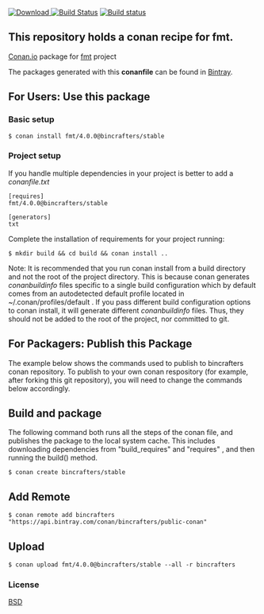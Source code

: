 [ ![Download](https://api.bintray.com/packages/bincrafters/public-conan/fmt%3Abincrafters/images/download.svg) ](https://bintray.com/bincrafters/public-conan/fmt%3Abincrafters/_latestVersion)
[![Build Status](https://travis-ci.org/bincrafters/conan-fmt.svg?branch=stable%2F4.0.0)](https://travis-ci.org/bincrafters/conan-fmt)
[![Build status](https://ci.appveyor.com/api/projects/status/8onn9281i4if1ygi/branch/stable/4.0.0?svg=true)](https://ci.appveyor.com/project/BinCrafters/conan-fmt/branch/stable/4.0.0)

## This repository holds a conan recipe for fmt.

[Conan.io](https://conan.io) package for [fmt](http://fmtlib.net/) project

The packages generated with this **conanfile** can be found in [Bintray](https://bintray.com/bincrafters/public-conan/fmt%3Abincrafters).

## For Users: Use this package

### Basic setup

    $ conan install fmt/4.0.0@bincrafters/stable

### Project setup

If you handle multiple dependencies in your project is better to add a *conanfile.txt*

    [requires]
    fmt/4.0.0@bincrafters/stable

    [generators]
    txt

Complete the installation of requirements for your project running:

    $ mkdir build && cd build && conan install ..
	
Note: It is recommended that you run conan install from a build directory and not the root of the project directory.  This is because conan generates *conanbuildinfo* files specific to a single build configuration which by default comes from an autodetected default profile located in ~/.conan/profiles/default .  If you pass different build configuration options to conan install, it will generate different *conanbuildinfo* files.  Thus, they should not be added to the root of the project, nor committed to git. 

## For Packagers: Publish this Package

The example below shows the commands used to publish to bincrafters conan repository. To publish to your own conan respository (for example, after forking this git repository), you will need to change the commands below accordingly. 

## Build  and package 

The following command both runs all the steps of the conan file, and publishes the package to the local system cache.  This includes downloading dependencies from "build_requires" and "requires" , and then running the build() method. 

    $ conan create bincrafters/stable
	
## Add Remote

	$ conan remote add bincrafters "https://api.bintray.com/conan/bincrafters/public-conan"

## Upload

    $ conan upload fmt/4.0.0@bincrafters/stable --all -r bincrafters

### License
[BSD](LICENSE.rst)